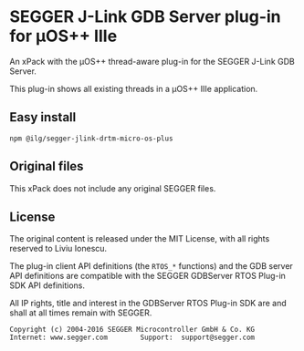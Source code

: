 # SEGGER J-Link GDB Server plug-in for µOS++ IIIe

An xPack with the µOS++ thread-aware plug-in for the SEGGER J-Link GDB Server.

This plug-in shows all existing threads in a µOS++ IIIe application.

## Easy install

```
npm @ilg/segger-jlink-drtm-micro-os-plus
```

## Original files

This xPack does not include any original SEGGER files.

## License

The original content is released under the MIT License, with
all rights reserved to Liviu Ionescu.

The plug-in client API definitions (the `RTOS_*` functions) and the 
GDB server API definitions are compatible with the SEGGER GDBServer 
RTOS Plug-in SDK API definitions.

All IP rights, title and interest in the GDBServer RTOS Plug-in SDK
are and shall at all times remain with SEGGER.

```
Copyright (c) 2004-2016 SEGGER Microcontroller GmbH & Co. KG
Internet: www.segger.com        Support:  support@segger.com
```
